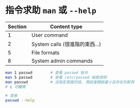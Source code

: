 # 指令求助 `man` 或 `--help`

Section | Content type
------- | -------------
1       | User  command
2       | System calls (很進階的東西...)
5       | File formats
8       | System admin commands


```sh
man 1 passwd        # 查看 passwd 指令
man 5 passwd        # 查看 /etc/passwd 組態說明
man passwd          # 沒指定頁面的話, 預設會開啟最小且存在的那頁
# q 可離開

# 或者
passwd --help
```
